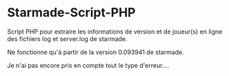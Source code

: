 Starmade-Script-PHP
===================

Script PHP pour extraire les informations de version et de joueur(s) en ligne des fichiers log et server.log de starmade.

Ne fonctionne qu'à partir de la version 0.093941 de starmade.

Je n'ai pas encore pris en compte tout le type d'erreur....
